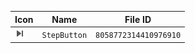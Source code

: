 | Icon | Name | File ID |
| ---  | ---  | ---     |
| ![](StepButton.png) | `StepButton` | `8058772314410976910` |
